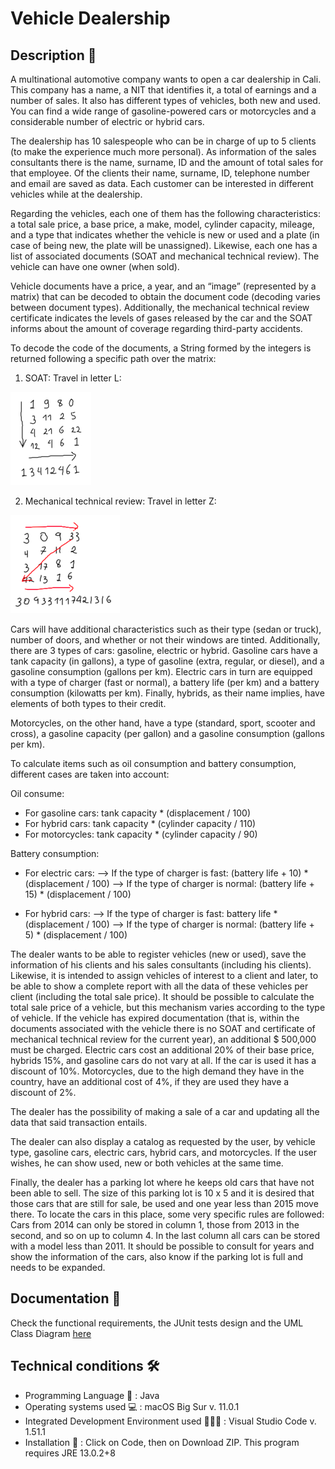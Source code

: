 # Vehicle Dealership

## Description 🚀

A multinational automotive company wants to open a car dealership in Cali. This company has a name, a NIT that identifies it, a total of earnings and a number of sales. It also has different types of vehicles, both new and used. You can find a wide range of gasoline-powered cars or motorcycles and a considerable number of electric or hybrid cars.

The dealership has 10 salespeople who can be in charge of up to 5 clients (to make the experience much more personal). As information of the sales consultants there is the name, surname, ID and the amount of total sales for that employee. Of the clients their name, surname, ID, telephone number and email are saved as data. Each customer can be interested in different vehicles while at the dealership.

Regarding the vehicles, each one of them has the following characteristics: a total sale price, a base price, a make, model, cylinder capacity, mileage, and a type that indicates whether the vehicle is new or used and a plate (in case of being new, the plate will be unassigned). Likewise, each one has a list of associated documents (SOAT and mechanical technical review). The vehicle can have one owner (when sold).

Vehicle documents have a price, a year, and an “image” (represented by a matrix) that can be decoded to obtain the document code (decoding varies between document types). Additionally, the mechanical technical review certificate indicates the levels of gases released by the car and the SOAT informs about the amount of coverage regarding third-party accidents.

To decode the code of the documents, a String formed by the integers is returned following a specific path over the matrix:

1. SOAT: Travel in letter L:

<img src = "resources/TravelInL.png" >

2. Mechanical technical review: Travel in letter Z:

<img src = "resources/TravelInZ.png" >

Cars will have additional characteristics such as their type (sedan or truck), number of doors, and whether or not their windows are tinted. Additionally, there are 3 types of cars: gasoline, electric or hybrid. Gasoline cars have a tank capacity (in gallons), a type of gasoline (extra, regular, or diesel), and a gasoline consumption (gallons per km). Electric cars in turn are equipped with a type of charger (fast or normal), a battery life (per km) and a battery consumption (kilowatts per km). Finally, hybrids, as their name implies, have elements of both types to their credit.

Motorcycles, on the other hand, have a type (standard, sport, scooter and cross), a gasoline capacity (per gallon) and a gasoline consumption (gallons per km).

To calculate items such as oil consumption and battery consumption, different cases are taken into account:

Oil consume:

- For gasoline cars: tank capacity * (displacement / 100)
- For hybrid cars: tank capacity * (cylinder capacity / 110)
- For motorcycles: tank capacity * (cylinder capacity / 90)

Battery consumption:

- For electric cars:
    --> If the type of charger is fast: (battery life + 10) * (displacement / 100)
    --> If the type of charger is normal: (battery life + 15) * (displacement / 100)

- For hybrid cars:
    --> If the type of charger is fast: battery life * (displacement / 100)
    --> If the type of charger is normal: (battery life + 5) * (displacement / 100)

The dealer wants to be able to register vehicles (new or used), save the information of his clients and his sales consultants (including his clients). Likewise, it is intended to assign vehicles of interest to a client and later, to be able to show a complete report with all the data of these vehicles per client (including the total sale price). It should be possible to calculate the total sale price of a vehicle, but this mechanism varies according to the type of vehicle. If the vehicle has expired documentation (that is, within the documents associated with the vehicle there is no SOAT and certificate of mechanical technical review for the current year), an additional $ 500,000 must be charged. Electric cars cost an additional 20% of their base price, hybrids 15%, and gasoline cars do not vary at all. If the car is used it has a discount of 10%. Motorcycles, due to the high demand they have in the country, have an additional cost of 4%, if they are used they have a discount of 2%.

The dealer has the possibility of making a sale of a car and updating all the data that said transaction entails.

The dealer can also display a catalog as requested by the user, by vehicle type, gasoline cars, electric cars, hybrid cars, and motorcycles. If the user wishes, he can show used, new or both vehicles at the same time.

Finally, the dealer has a parking lot where he keeps old cars that have not been able to sell. The size of this parking lot is 10 x 5 and it is desired that those cars that are still for sale, be used and one year less than 2015 move there. To locate the cars in this place, some very specific rules are followed: Cars from 2014 can only be stored in column 1, those from 2013 in the second, and so on up to column 4. In the last column all cars can be stored with a model less than 2011. It should be possible to consult for years and show the information of the cars, also know if the parking lot is full and needs to be expanded.

## Documentation 📃

Check the functional requirements, the JUnit tests design and the UML Class Diagram [here](docs/DesignDocumentation.pdf)

## Technical conditions 🛠️

- Programming Language 💱 : Java
- Operating systems used 💻 : macOS Big Sur v. 11.0.1
- Integrated Development Environment used 👨🏻‍💻 : Visual Studio Code v. 1.51.1
- Installation 🔧 : Click on Code, then on Download ZIP. This program requires JRE 13.0.2+8